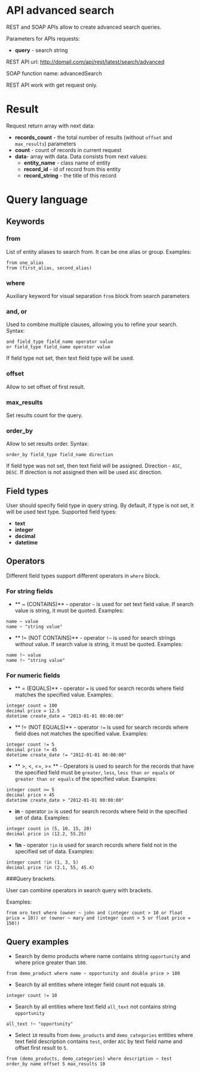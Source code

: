 API advanced search
====================

REST and SOAP APIs allow to create advanced search queries.

Parameters for APIs requests:

 - **query** - search string

REST API url: http://domail.com/api/rest/latest/search/advanced

SOAP function name: advancedSearch

REST API work with get request only.

Result
====================

Request return array with next data:

 - **records_count** - the total number of results (without `offset` and `max_results`) parameters
 - **count** - count of records in current request
 - **data**- array with data. Data consists from next values:
     - **entity_name** - class name of entity
     - **record_id** - id of record from this entity
     - **record_string** - the title of this record

 Query language
====================

Keywords
--------

### from

List of entity aliases to search from. It can be one alias or group. Examples:
```
from one_alias
from (first_alias, second_alias)
```
### where

Auxiliary keyword for visual separation `from` block from search parameters

### and, or

Used to combine multiple clauses, allowing you to refine your search. Syntax:
```
and field_type field_name operator value
or field_type field_name operator value
```
If field type not set, then text field type will be used.

### offset

Allow to set offset of first result.

### max_results

Set results count for the query.

### order_by

Allow to set results order. Syntax:
```
order_by field_type field_name direction
```
If field type was not set, then text field will be assigned. Direction - `ASC`, `DESC`.
If direction is not assigned then will be used `ASC` direction.

Field types
-----------

User should specify field type in query string. By default, if type is not set, it will be used text type. Supported field types:
* **text**
* **integer**
* **decimal**
* **datetime**

Operators
-----------

Different field types support different operators in `where` block.

### For string fields

* ** ~ (CONTAINS)** - operator `~` is used for set text field value. If search value is string, it must be quoted.
Examples:
```
name ~ value
name ~ "string value"
```

* ** !~ (NOT CONTAINS)** - operator `!~` is used for search strings without value.
If search value is string, it must be quoted. Examples:
```
name !~ value
name !~ "string value"
```

### For numeric fields

* ** = (EQUALS)** - operator `=` is used for search records where field matches the specified value.
Examples:
```
integer count = 100
decimal price = 12.5
datetime create_date = "2013-01-01 00:00:00"
```

* ** != (NOT EQUALS)** - operator `!=` is used for search records where field does not matches the specified value.
Examples:
```
integer count != 5
decimal price != 45
datetime create_date != "2012-01-01 00:00:00"
```
* ** >, <, <=, >= ** - Operators is used to search for the records that have the specified field must be `greater`,
`less`, `less than or equals` or `greater than or equals` of the specified value. Examples:
```
integer count >= 5
decimal price < 45
datetime create_date > "2012-01-01 00:00:00"
```

* **in** - operator `in` is used for search records where field in the specified set of data.
Examples:
```
integer count in (5, 10, 15, 20)
decimal price in (12.2, 55.25)
```

* **!in** - operator `!in` is used for search records where field not in the specified set of data.
Examples:
```
integer count !in (1, 3, 5)
decimal price !in (2.1, 55, 45.4)
```

###Query brackets.

User can combine operators in search query with brackets.

Examples:

```
from oro_test where (owner ~ john and (integer count > 10 or float price = 10)) or (owner ~ mary and (integer count > 5 or float price = 150))
```

Query examples
--------------

* Search by demo products where name contains string `opportunity` and where price greater than `100`.
```
from demo_product where name ~ opportunity and double price > 100
```

* Search by all entities where integer field count not equals `10`.
```
integer count != 10
```

* Search by all entities where text field `all_text` not contains string `opportunity`
```
all_text !~ "opportunity"
```

* Select `10` results from `demo_products` and `demo_categories` entities where text field description contains `test`,
order `ASC` by text field name and offset first result to `5`.
```
from (demo_products, demo_categories) where description ~ test order_by name offset 5 max_results 10
```
